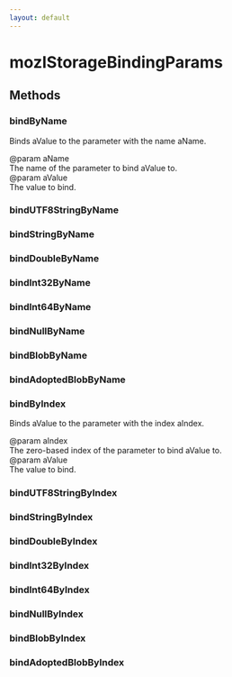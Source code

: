 ```yaml
---
layout: default
---
```


# mozIStorageBindingParams #

## Methods ##

### bindByName ###
  
Binds aValue to the parameter with the name aName.  
  
@param aName  
       The name of the parameter to bind aValue to.  
@param aValue  
       The value to bind.  
  

### bindUTF8StringByName ###

### bindStringByName ###

### bindDoubleByName ###

### bindInt32ByName ###

### bindInt64ByName ###

### bindNullByName ###

### bindBlobByName ###

### bindAdoptedBlobByName ###

### bindByIndex ###
  
Binds aValue to the parameter with the index aIndex.  
  
@param aIndex  
       The zero-based index of the parameter to bind aValue to.  
@param aValue  
       The value to bind.  
  

### bindUTF8StringByIndex ###

### bindStringByIndex ###

### bindDoubleByIndex ###

### bindInt32ByIndex ###

### bindInt64ByIndex ###

### bindNullByIndex ###

### bindBlobByIndex ###

### bindAdoptedBlobByIndex ###
